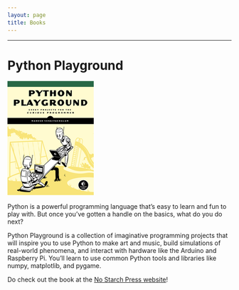 ```yaml
---
layout: page
title: Books
---
```


<hr/>

# Python Playground 

![PP](images/pp-256.png)

Python is a powerful programming language that’s easy to learn and fun to play with. But once you’ve gotten a handle on the basics, what do you do next?

Python Playground is a collection of imaginative programming projects that will inspire you to use Python to make art and music, build simulations of real-world phenomena, and interact with hardware like the Arduino and Raspberry Pi. You’ll learn to use common Python tools and libraries like numpy, matplotlib, and pygame.

Do check out the book at the [No Starch Press website](https://nostarch.com/pythonplayground)!


